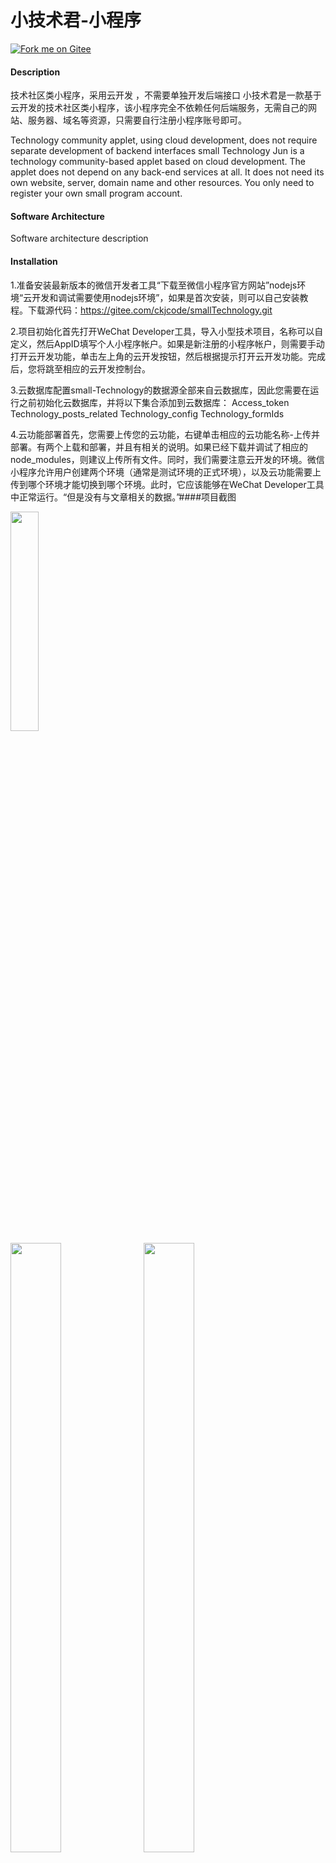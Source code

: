 # 小技术君-小程序

[![Fork me on Gitee](https://gitee.com/ckjcode/smallTechnology/widgets/widget_6.svg?color=c71d23)](https://gitee.com/ckjcode/smallTechnology)

#### Description
技术社区类小程序，采用云开发 ，不需要单独开发后端接口
小技术君是一款基于云开发的技术社区类小程序，该小程序完全不依赖任何后端服务，无需自己的网站、服务器、域名等资源，只需要自行注册小程序账号即可。

Technology community applet, using cloud development, does not require separate development of backend interfaces
small Technology Jun is a technology community-based applet based on cloud development. The applet does not depend on any back-end services at all. It does not need its own website, server, domain name and other resources. You only need to register your own small program account.
#### Software Architecture
Software architecture description

#### Installation

1.准备安装最新版本的微信开发者工具“下载至微信小程序官方网站”nodejs环境“云开发和调试需要使用nodejs环境”，如果是首次安装，则可以自己安装教程。下载源代码：https://gitee.com/ckjcode/smallTechnology.git

2.项目初始化首先打开WeChat Developer工具，导入小型技术项目，名称可以自定义，然后AppID填写个人小程序帐户。如果是新注册的小程序帐户，则需要手动打开云开发功能，单击左上角的云开发按钮，然后根据提示打开云开发功能。完成后，您将跳至相应的云开发控制台。

3.云数据库配置small-Technology的数据源全部来自云数据库，因此您需要在运行之前初始化云数据库，并将以下集合添加到云数据库：
Access_token 
Technology_posts_related 
Technology_config 
Technology_formIds

4.云功能部署首先，您需要上传您的云功能，右键单击相应的云功能名称-上传并部署。有两个上载和部署，并且有相关的说明。如果已经下载并调试了相应的node_modules，则建议上传所有文件。同时，我们需要注意云开发的环境。微信小程序允许用户创建两个环境（通常是测试环境的正式环境），以及云功能需要上传到哪个环境才能切换到哪个环境。此时，它应该能够在WeChat Developer工具中正常运行。“但是没有与文章相关的数据。”####项目截图



<img src="https://images.gitee.com/uploads/images/2019/1107/151220_f85016d8_1593966.jpeg" width="30%" height="30%">
<br>


<img src="https://images.gitee.com/uploads/images/2019/1107/152040_5b56ff32_1593966.jpeg" width="40%" height="50%">
&nbsp;
<img src="https://images.gitee.com/uploads/images/2019/1107/152049_1712cb48_1593966.jpeg" width="40%" height="50%">
&nbsp;
<img src="https://images.gitee.com/uploads/images/2019/1107/152125_abfff9e3_1593966.jpeg" width="40%" height="50%">
&nbsp;
<img src="https://images.gitee.com/uploads/images/2019/1107/152822_4cab9511_1593966.jpeg" width="40%" height="50%">
&nbsp;
<img src="https://images.gitee.com/uploads/images/2019/1107/152058_218b6185_1593966.jpeg" width="40%" height="50%">
&nbsp;
<img src="https://images.gitee.com/uploads/images/2019/1107/152152_f6ad0084_1593966.jpeg" width="40%" height="50%">

#### Instructions

1.  xxxx
2.  xxxx
3.  xxxx

#### Contribution

1.  Fork the repository
2.  Create Feat_xxx branch
3.  Commit your code
4.  Create Pull Request


#### Gitee Feature

1.  You can use Readme_XXX.md to support different languages, such as Readme\_en.md, Readme\_zh.md
2.  Gitee blog [blog.gitee.com](https://blog.gitee.com)
3.  Explore open source project [https://gitee.com/explore](https://gitee.com/explore)
4.  The most valuable open source project [GVP](https://gitee.com/gvp)
5.  The manual of Gitee [https://gitee.com/help](https://gitee.com/help)
6.  The most popular members  [https://gitee.com/gitee-stars/](https://gitee.com/gitee-stars/)
